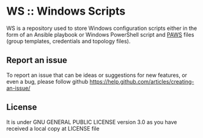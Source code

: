 # WS :: Windows Scripts

WS is a repository used to store Windows configuration scripts either in the
form of an Ansible playbook or Windows PowerShell script and
[PAWS](https://rhpit-paws.readthedocs-hosted.com/en/latest/) files
(group templates, credentials and topology files).

## Report an issue

To report an issue that can be ideas or suggestions for new features, or even
a bug, please follow github https://help.github.com/articles/creating-an-issue/

## License

It is under GNU GENERAL PUBLIC LICENSE version 3.0 as you have received a local
copy at LICENSE file
